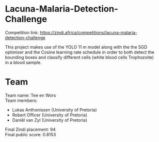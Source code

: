 # Lacuna-Malaria-Detection-Challenge

Competition link: https://zindi.africa/competitions/lacuna-malaria-detection-challenge

This project makes use of the YOLO 11 m model along with the the SGD optimiser and the Cosine learning rate schedule in order to both detect the bounding boxes and classify different cells (white blood cells Trophozoite) in a blood sample.

# Team
Team name: Tee en Wors \
Team members:
- Lukas Anthonissen (University of Pretoria)
- Robert Officer (University of Pretoria)
- Daniël van Zyl (University of Pretoria)

Final Zindi placement: 94 \
Final public score: 0.8153
